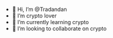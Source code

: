 - 👋 Hi, I’m @Tradandan
- 👀 I’m crypto lover
- 🌱 I’m currently learning crypto
- 💞️ I’m looking to collaborate on crypto


<!---
Tradandan/Tradandan is a ✨ special ✨ repository because its `README.md` (this file) appears on your GitHub profile.
You can click the Preview link to take a look at your changes.
--->
